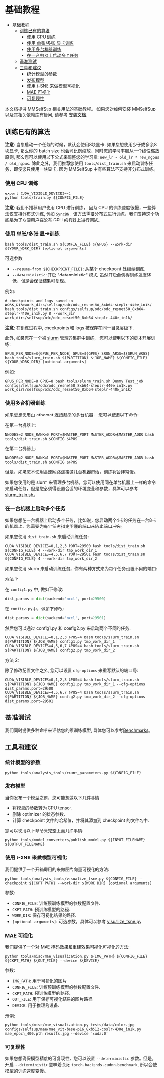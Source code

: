 # 基础教程

- [基础教程](#基础教程)
  - [训练已有的算法](#训练已有的算法)
    - [使用 CPU 训练](#使用-cpu-训练)
    - [使用 单张/多张 显卡训练](#使用-单张多张-显卡训练)
    - [使用多台机器训练](#使用多台机器训练)
    - [在一台机器上启动多个任务](#在一台机器上启动多个任务)
  - [基准测试](#基准测试)
  - [工具和建议](#工具和建议)
    - [统计模型的参数](#统计模型的参数)
    - [发布模型](#发布模型)
    - [使用 t-SNE 来做模型可视化](#使用-t-sne-来做模型可视化)
    - [MAE 可视化](#mae-可视化)
    - [可复现性](#可复现性)

本文档提供 MMSelfSup 相关用法的基础教程。 如果您对如何安装 MMSelfSup 以及其相关依赖库有疑问, 请参考 [安装文档](install.md).

## 训练已有的算法

**注意**: 当您启动一个任务的时候，默认会使用8块显卡. 如果您想使用少于或多余8块显卡, 那么你的 batch size 也会同比例缩放，同时您的学习率服从一个线性缩放原则, 那么您可以使用以下公式来调整您的学习率: `new_lr = old_lr * new_ngpus / old_ngpus`. 除此之外，我们推荐您使用 `tools/dist_train.sh` 来启动训练任务，即便您只使用一块显卡, 因为 MMSelfSup 中有些算法不支持非分布式训练。

### 使用 CPU 训练

```shell
export CUDA_VISIBLE_DEVICES=-1
python tools/train.py ${CONFIG_FILE}
```

**注意**: 我们不推荐用户使用 CPU 进行训练， 因为 CPU 的训练速度很慢，一些算法仅支持分布式训练, 例如 `SyncBN`，该方法需要分布式进行训练，我们支持这个功能是为了方便用户在没有 GPU 的机器上进行调试。

### 使用 单张/多张 显卡训练

```shell
bash tools/dist_train.sh ${CONFIG_FILE} ${GPUS} --work-dir ${YOUR_WORK_DIR} [optional arguments]
```

可选参数:

- `--resume-from ${CHECKPOINT_FILE}`: 从某个 checkpoint 处继续训练.
- `--deterministic`: 开启 "deterministic" 模式, 虽然开启会使得训练速度降低，但是会保证结果可复现。

例如:

```shell
# checkpoints and logs saved in WORK_DIR=work_dirs/selfsup/odc/odc_resnet50_8xb64-steplr-440e_in1k/
bash tools/dist_train.sh configs/selfsup/odc/odc_resnet50_8xb64-steplr-440e_in1k.py 8 --work_dir work_dirs/selfsup/odc/odc_resnet50_8xb64-steplr-440e_in1k/
```

**注意**: 在训练过程中, checkpoints 和 logs 被保存在同一目录层级下.

此外, 如果您在一个被 [slurm](https://slurm.schedmd.com/) 管理的集群中训练， 您可以使用以下的脚本开展训练:

```shell
GPUS_PER_NODE=${GPUS_PER_NODE} GPUS=${GPUS} SRUN_ARGS=${SRUN_ARGS} bash tools/slurm_train.sh ${PARTITION} ${JOB_NAME} ${CONFIG_FILE} ${YOUR_WORK_DIR} [optional arguments]
```

例如:

```shell
GPUS_PER_NODE=8 GPUS=8 bash tools/slurm_train.sh Dummy Test_job configs/selfsup/odc/odc_resnet50_8xb64-steplr-440e_in1k.py work_dirs/selfsup/odc/odc_resnet50_8xb64-steplr-440e_in1k/
```

### 使用多台机器训练

如果您想使用由 ethernet 连接起来的多台机器， 您可以使用以下命令:

在第一台机器上:

```shell
NNODES=2 NODE_RANK=0 PORT=$MASTER_PORT MASTER_ADDR=$MASTER_ADDR bash tools/dist_train.sh $CONFIG $GPUS
```

在第二台机器上:

```shell
NNODES=2 NODE_RANK=1 PORT=$MASTER_PORT MASTER_ADDR=$MASTER_ADDR bash tools/dist_train.sh $CONFIG $GPUS
```

但是，如果您不使用高速网路连接这几台机器的话，训练将会非常慢。

如果您使用的是 slurm 来管理多台机器，您可以使用同在单台机器上一样的命令来启动任务，但是您必须得设置合适的环境变量和参数，具体可以参考[slurm_train.sh](../../tools/slurm_train.sh)。

### 在一台机器上启动多个任务

如果您想在一台机器上启动多个任务，比如说，您启动两个4卡的任务在一台8卡的机器上，您需要为每个任务指定不懂的端口来防止端口冲突。

如果您使用  `dist_train.sh`  来启动训练任务:

```shell
CUDA_VISIBLE_DEVICES=0,1,2,3 PORT=29500 bash tools/dist_train.sh ${CONFIG_FILE} 4 --work-dir tmp_work_dir_1
CUDA_VISIBLE_DEVICES=4,5,6,7 PORT=29501 bash tools/dist_train.sh ${CONFIG_FILE} 4 --work-dir tmp_work_dir_2
```

如果您使用 slurm 来启动训练任务，你有两种方式来为每个任务设置不同的端口:

方法 1:

在 `config1.py` 中, 做如下修改:

```python
dist_params = dict(backend='nccl', port=29500)
```

在 `config2.py`中，做如下修改:

```python
dist_params = dict(backend='nccl', port=29501)
```

然后您可以通过 config1.py 和 config2.py 来启动两个不同的任务.

```shell
CUDA_VISIBLE_DEVICES=0,1,2,3 GPUS=4 bash tools/slurm_train.sh ${PARTITION} ${JOB_NAME} config1.py tmp_work_dir_1
CUDA_VISIBLE_DEVICES=4,5,6,7 GPUS=4 bash tools/slurm_train.sh ${PARTITION} ${JOB_NAME} config2.py tmp_work_dir_2
```

方法 2:

除了修改配置文件之外, 您可以设置 `cfg-options` 来重写默认的端口号:

```shell
CUDA_VISIBLE_DEVICES=0,1,2,3 GPUS=4 bash tools/slurm_train.sh ${PARTITION} ${JOB_NAME} config1.py tmp_work_dir_1 --cfg-options dist_params.port=29500
CUDA_VISIBLE_DEVICES=4,5,6,7 GPUS=4 bash tools/slurm_train.sh ${PARTITION} ${JOB_NAME} config2.py tmp_work_dir_2 --cfg-options dist_params.port=29501
```

## 基准测试

我们同时提供多种命令来评估您的预训练模型, 具体您可以参考[Benchmarks](./tutorials/6_benchmarks.md)。

## 工具和建议

### 统计模型的参数

```shell
python tools/analysis_tools/count_parameters.py ${CONFIG_FILE}
```

### 发布模型

当你发布一个模型之前，您可能想做以下几件事情

- 将模型的参数转为 CPU tensor.
- 删除 optimizer 的状态参数.
- 计算 checkpoint 文件的哈希值，并将其添加到 checkpoint 的文件名中.

您可以使用以下命令来完整上面几件事情:

```shell
python tools/model_converters/publish_model.py ${INPUT_FILENAME} ${OUTPUT_FILENAME}
```

### 使用 t-SNE 来做模型可视化

我们提供了一个开箱即用的来做图片向量可视化的方法:

```shell
python tools/analysis_tools/visualize_tsne.py ${CONFIG_FILE} --checkpoint ${CKPT_PATH} --work-dir ${WORK_DIR} [optional arguments]
```

参数:

- `CONFIG_FILE`: 训练预训练模型的参数配置文件.
- `CKPT_PATH`: 预训练模型的路径.
- `WORK_DIR`: 保存可视化结果的路径.
- `[optional arguments]`: 可选参数，具体可以参考 [visualize_tsne.py](../../tools/analysis_tools/visualize_tsne.py)

### MAE 可视化

我们提供了一个对 MAE 掩码效果和重建效果可视化可视化的方法:

```shell
python tools/misc/mae_visualization.py ${IMG_PATH} ${CONFIG_FILE} ${CKPT_PATH} ${OUT_FILE} --device ${DEVICE}
```

参数:

- `IMG_PATH`: 用于可视化的图片
- `CONFIG_FILE`: 训练预训练模型的参数配置文件.
- `CKPT_PATH`: 预训练模型的路径.
- `OUT_FILE`: 用于保存可视化结果的图片路径
- `DEVICE`: 用于推理的设备.

示例:

```shell
python tools/misc/mae_visualization.py tests/data/color.jpg configs/selfsup/mae/mae_vit-base-p16_8xb512-coslr-400e_in1k.py mae_epoch_400.pth results.jpg --device 'cuda:0'
```

### 可复现性

如果您想确保模型精度的可复现性，您可以设置 `--deterministic` 参数。但是，开启 `--deterministic` 意味着关闭 `torch.backends.cudnn.benchmark`, 所以会使模型的训练速度变慢。
